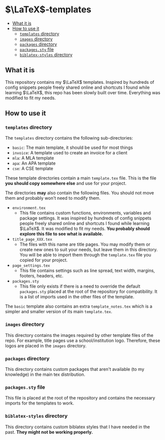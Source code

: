 # $\LaTeX$-templates <!-- omit from toc -->

- [What it is](#what-it-is)
- [How to use it](#how-to-use-it)
    - [`templates` directory](#templates-directory)
    - [`images` directory](#images-directory)
    - [`packages` directory](#packages-directory)
    - [`packages.sty` file](#packagessty-file)
    - [`biblatex-styles` directory](#biblatex-styles-directory)

## What it is

This repository contains my $\LaTeX$ templates. Inspired by hundreds of config snippets people freely shared online and shortcuts I found while learning $\LaTeX$, this repo has been slowly built over time. Everything was modified to fit my needs.

## How to use it

### `templates` directory

The `templates` directory contains the following sub-directories:

-   `basic`: The main template, it should be used for most things
-   `invoice`: A template used to create an invoice for a client
-   `mla`: A MLA template
-   `apa`: An APA template
-   `cse`: A CSE template

These template directories contain a main `template.tex` file. This is the file **you should copy somewhere else** and use for your project.

The directories **may** also contain the following files. You should not move them and probably won't need to modify them.

-   `environment.tex`
    -   This file contains custom functions, environments, variables and package settings. It was inspired by hundreds of config snippets people freely shared online and shortcuts I found while learning $\LaTeX$. It was modified to fit my needs. **You probably should explore this file to see what is available.**
-   `title_page_XXX.tex`
    -   The files with this name are title pages. You may modify them or create new ones to suit your needs, but leave them in this directory. You will be able to import them through the `template.tex` file you copied for your project.
-   `page_settings.tex`
    -   This file contains settings such as line spread, text width, margins, footers, headers, etc.
-   `packages.sty`
    -   This file only exists if there is a need to override the default `packages.sty` placed at the root of the repository for compatibility. It is a list of imports used in the other files of the template.

The `basic` template also contains an extra `template_notes.tex` which is a simpler and smaller version of its main `template.tex`.

### `images` directory

This directory contains the images required by other template files of the repo. For example, title pages use a school/institution logo. Therefore, these logos are placed in the `images` directory.

### `packages` directory

This directory contains custom packages that aren't available (to my knowledge) in the main tex distribution.

### `packages.sty` file

This file is placed at the root of the repository and contains the necessary imports for the templates to work.

### `biblatex-styles` directory

This directory contains custom biblatex styles that I have needed in the past. **They might not be working properly.**
